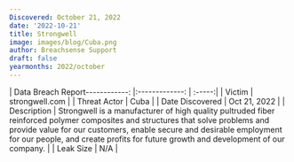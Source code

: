 ```yaml
---
Discovered: October 21, 2022
date: '2022-10-21'
title: Strongwell
image: images/blog/Cuba.png
author: Breachsense Support
draft: false
yearmonths: 2022/october
---
```


| Data Breach Report------------:     |:-------------:    | :-----:|
| Victim      | strongwell.com      | 
| Threat Actor      | Cuba      | 
| Date Discovered      | Oct 21, 2022      | 
| Description      | Strongwell is a manufacturer of high quality pultruded fiber reinforced polymer composites and structures that solve problems and provide value for our customers, enable secure and desirable employment for our people, and create profits for future growth and development of our company.      | 
| Leak Size      | N/A      | 

